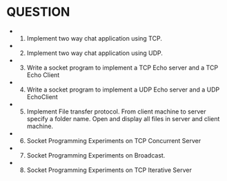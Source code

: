 # QUESTION
- 1. Implement two way chat application using TCP.
- 2. Implement two way chat application using UDP.
- 3. Write a socket program to implement a TCP Echo server and a TCP Echo Client
- 4. Write a socket program to implement a UDP Echo server and a UDP EchoClient
- 5. Implement File transfer protocol. From client machine to server specify a folder name. Open and display all files in server and client machine.
- 6. Socket Programming Experiments on TCP Concurrent Server
- 7. Socket Programming Experiments on Broadcast.
- 8. Socket Programming Experiments on TCP Iterative Server
